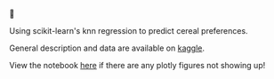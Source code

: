 🥣

Using scikit-learn's knn regression to predict cereal preferences.

General description and data are available on [kaggle](https://www.kaggle.com/crawford/80-cereals).

View the notebook [here](https://www.kaggle.com/gracecmy/predicting-cereal-preferences-with-knn-regression) if there are any plotly figures not showing up!

